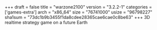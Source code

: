 +++
draft = false
title = "warzone2100"
version = "3.2.2-1"
categories = ['games-extra']
arch = "x86_64"
size = "76741000"
usize = "96798227"
sha1sum = "73dc1b9b3455f1da8cdee28365cae6cae0c8be63"
+++
3D realtime strategy game on a future Earth